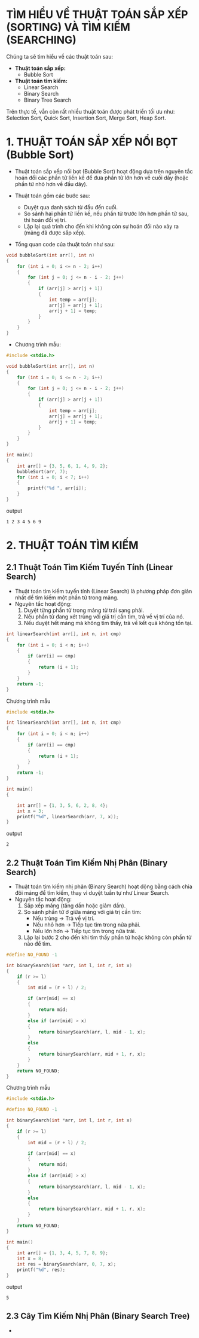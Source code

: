# TÌM HIỂU VỀ THUẬT TOÁN SẮP XẾP (SORTING) VÀ TÌM KIẾM (SEARCHING)
Chúng ta sẽ tìm hiểu về các thuật toán sau:
- **Thuật toán sắp xếp:**
  - Bubble Sort
- **Thuật toán tìm kiếm:**
  - Linear Search
  - Binary Search
  - Binary Tree Search

Trên thực tế, vẫn còn rất nhiều thuật toán được phát triển tối ưu như: Selection Sort, Quick Sort, Insertion Sort, Merge Sort, Heap Sort.

# 1. THUẬT TOÁN SẮP XẾP NỔI BỌT (Bubble Sort)
- Thuật toán sắp xếp nổi bọt (Bubble Sort) hoạt động dựa trên nguyên tắc hoán đổi các phần tử liền kề để đưa phần tử lớn hơn về cuối dãy (hoặc phần tử nhỏ hơn về đầu dãy).
- Thuật toán gồm các bước sau:
  - Duyệt qua danh sách từ đầu đến cuối.
  - So sánh hai phần tử liền kề, nếu phần tử trước lớn hơn phần tử sau, thì hoán đổi vị trí.
  - Lặp lại quá trình cho đến khi không còn sự hoán đổi nào xảy ra (mảng đã được sắp xếp).
 
- Tổng quan code của thuật toán như sau:

```cpp
void bubbleSort(int arr[], int n)
{
    for (int i = 0; i <= n - 2; i++)
    {
        for (int j = 0; j <= n - i - 2; j++)
        {
            if (arr[j] > arr[j + 1])
            {
                int temp = arr[j];
                arr[j] = arr[j + 1];
                arr[j + 1] = temp;
            }
        }
    }
}
```

- Chương trình mẫu:

```cpp
#include <stdio.h>

void bubbleSort(int arr[], int n)
{
    for (int i = 0; i <= n - 2; i++)
    {
        for (int j = 0; j <= n - i - 2; j++)
        {
            if (arr[j] > arr[j + 1])
            {
                int temp = arr[j];
                arr[j] = arr[j + 1];
                arr[j + 1] = temp;
            }
        }
    }
}

int main()
{
    int arr[] = {3, 5, 6, 1, 4, 9, 2};
    bubbleSort(arr, 7);
    for (int i = 0; i < 7; i++)
    {
        printf("%d ", arr[i]);
    }
}
```

output

```
1 2 3 4 5 6 9
```

# 2. THUẬT TOÁN TÌM KIẾM

## 2.1 Thuật Toán Tìm Kiếm Tuyến Tính (Linear Search)
- Thuật toán tìm kiếm tuyến tính (Linear Search) là phương pháp đơn giản nhất để tìm kiếm một phần tử trong mảng.
- Nguyên tắc hoạt động:
  1. Duyệt từng phần tử trong mảng từ trái sang phải.
  2. Nếu phần tử đang xét trùng với giá trị cần tìm, trả về vị trí của nó.
  3. Nếu duyệt hết mảng mà không tìm thấy, trả về kết quả không tồn tại.


```cpp
int linearSearch(int arr[], int n, int cmp)
{
    for (int i = 0; i < n; i++)
    {
        if (arr[i] == cmp)
        {
            return (i + 1);
        }
    }
    return -1;
}
```

Chương trình mẫu

```cpp
#include <stdio.h>

int linearSearch(int arr[], int n, int cmp)
{
    for (int i = 0; i < n; i++)
    {
        if (arr[i] == cmp)
        {
            return (i + 1);
        }
    }
    return -1;
}

int main()
{

    int arr[] = {1, 3, 5, 6, 2, 8, 4};
    int x = 3;
    printf("%d", linearSearch(arr, 7, x));
}
```

output

```
2
```

## 2.2 Thuật Toán Tìm Kiếm Nhị Phân (Binary Search)
- Thuật toán tìm kiếm nhị phân (Binary Search) hoạt động bằng cách chia đôi mảng để tìm kiếm, thay vì duyệt tuần tự như Linear Search.
- Nguyên tắc hoạt động:
  1. Sắp xếp mảng (tăng dần hoặc giảm dần).
  2. So sánh phần tử ở giữa mảng với giá trị cần tìm:
      - Nếu trùng → Trả về vị trí.
      - Nếu nhỏ hơn → Tiếp tục tìm trong nửa phải.
      - Nếu lớn hơn → Tiếp tục tìm trong nửa trái.
  3. Lặp lại bước 2 cho đến khi tìm thấy phần tử hoặc không còn phần tử nào để tìm.

```cpp
#define NO_FOUND -1

int binarySearch(int *arr, int l, int r, int x)
{
    if (r >= l)
    {
        int mid = (r + l) / 2;

        if (arr[mid] == x)
        {
            return mid;
        }
        else if (arr[mid] > x)
        {
            return binarySearch(arr, l, mid - 1, x);
        }
        else
        {
            return binarySearch(arr, mid + 1, r, x);
        }
    }
    return NO_FOUND;
}
```

Chương trình mẫu

```cpp
#include <stdio.h>

#define NO_FOUND -1

int binarySearch(int *arr, int l, int r, int x)
{
    if (r >= l)
    {
        int mid = (r + l) / 2;

        if (arr[mid] == x)
        {
            return mid;
        }
        else if (arr[mid] > x)
        {
            return binarySearch(arr, l, mid - 1, x);
        }
        else
        {
            return binarySearch(arr, mid + 1, r, x);
        }
    }
    return NO_FOUND;
}

int main()
{
    int arr[] = {1, 3, 4, 5, 7, 8, 9};
    int x = 8;
    int res = binarySearch(arr, 0, 7, x);
    printf("%d", res);
}
```

output

```
5
```

## 2.3 Cây Tìm Kiếm Nhị Phân (Binary Search Tree)
- 
